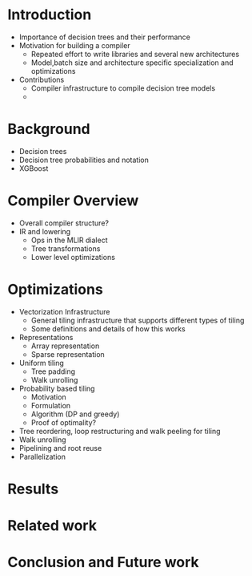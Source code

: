 # Introduction
* Importance of decision trees and their performance
* Motivation for building a compiler
  * Repeated effort to write libraries and several new architectures
  * Model,batch size and architecture specific specialization and optimizations 
* Contributions
  * Compiler infrastructure to compile decision tree models
  * 

# Background
* Decision trees
* Decision tree probabilities and notation
* XGBoost

# Compiler Overview
* Overall compiler structure?
* IR and lowering
  * Ops in the MLIR dialect
  * Tree transformations
  * Lower level optimizations

# Optimizations
* Vectorization Infrastructure
  * General tiling infrastructure that supports different types of tiling
  * Some definitions and details of how this works
* Representations
  * Array representation
  * Sparse representation
* Uniform tiling
  * Tree padding 
  * Walk unrolling 
* Probability based tiling
  * Motivation 
  * Formulation
  * Algorithm (DP and greedy)
  * Proof of optimality?
* Tree reordering, loop restructuring and walk peeling for tiling
* Walk unrolling
* Pipelining and root reuse
* Parallelization

# Results
# Related work
# Conclusion and Future work

